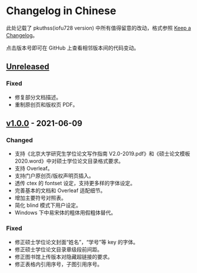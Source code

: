 # Changelog in Chinese

此处记载了 pkuthss(iofu728 version) 中所有值得留意的改动，格式参照 [Keep a Changelog](https://keepachangelog.com/en/1.0.0/)。

点击版本号即可在 GitHub 上查看相邻版本间的代码变动。

## [Unreleased]

### Fixed

- 修复部分文档描述。
- 重制原创页和版权页 PDF。

## [v1.0.0] - 2021-06-09

### Changed

- 支持《北京大学研究生学位论文写作指南 V2.0-2019.pdf》和《硕士论文模板 2020.word》中对硕士学位论文目录格式要求。
- 支持 Overleaf。
- 支持门户原创页/版权声明页插入。
- 透传 ctex 的 fontset 设定，支持更多样的字体设定。
- 完善基本的文档和 Overleaf 适配细节。
- 增加主要符号对照表。
- 简化 blind 模式下用户设定。
- Windows 下中易宋体的粗体用假粗体替代。

### Fixed

- 修正硕士学位论文封面“姓名”，“学号”等 key 的字体。
- 修正硕士学位论文目录章级段前间距。
- 修正图书馆上传版本对隐藏超链接的要求。
- 修正表格内引用序号，子图引用序号。

[unreleased]: https://github.com/iofu728/pkuthss/compare/v1.0.0...HEAD
[v1.0.0]: https://github.com/iofu728/pkuthss/releases/tag/v1.0.0
